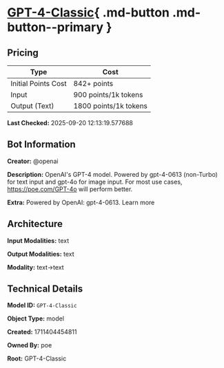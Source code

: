 # [GPT-4-Classic](https://poe.com/GPT-4-Classic){ .md-button .md-button--primary }

## Pricing

| Type | Cost |
|------|------|
| Initial Points Cost | 842+ points |
| Input | 900 points/1k tokens |
| Output (Text) | 1800 points/1k tokens |

**Last Checked:** 2025-09-20 12:13:19.577688


## Bot Information

**Creator:** @openai

**Description:** OpenAI's GPT-4 model. Powered by gpt-4-0613 (non-Turbo) for text input and gpt-4o for image input. For most use cases, https://poe.com/GPT-4o will perform better.

**Extra:** Powered by OpenAI: gpt-4-0613. Learn more


## Architecture

**Input Modalities:** text

**Output Modalities:** text

**Modality:** text->text


## Technical Details

**Model ID:** `GPT-4-Classic`

**Object Type:** model

**Created:** 1711404454811

**Owned By:** poe

**Root:** GPT-4-Classic
